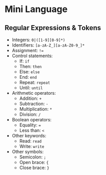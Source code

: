 # Mini Language

## Regular Expressions & Tokens
- Integers: `0|([1-9][0-9]*)`
- Identifiers: `[a-zA-Z_][a-zA-Z0-9_]*`
- Assignment: `!=`
- Control statements:
    - If: `if`
    - Then: `then`
    - Else: `else`
    - End: `end`
    - Repeat: `repeat`
    - Until: `until`
- Arithmetic operators:
    - Addition: `+`
    - Subtraction: `-`
    - Multiplication: `*`
    - Division: `/`
- Boolean operators:
    - Equality: `=`
    - Less than: `<`
- Other keywords:
    - Read: `read`
    - Write: `write`
- Other symbols:
    - Semicolon: `;`
    - Open brace: `{`
    - Close brace: `}`

